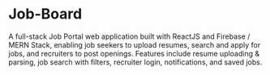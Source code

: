 # Job-Board
A full-stack Job Portal web application built with ReactJS and Firebase / MERN Stack, enabling job seekers to upload resumes, search and apply for jobs, and recruiters to post openings. Features include resume uploading &amp; parsing, job search with filters, recruiter login, notifications, and saved jobs.
